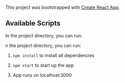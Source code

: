 This project was bootstrapped with [Create React App](https://github.com/facebook/create-react-app).

## Available Scripts

In the project directory, you can run:

n the project directory, you can run:

1. `npm install` to install all dependencies 

2. `npm start` to start up the app

3. App runs on localhost:3000

